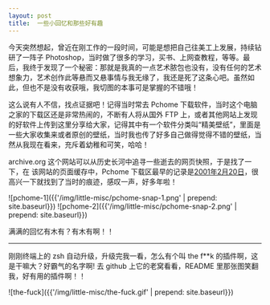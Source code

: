 ```yaml
---
layout: post
title:  一些小回忆和那些好有趣
---
```


今天突然想起，曾近在刚工作的一段时间，可能是想把自己往美工上发展，持续钻研了一阵子 Photoshop，当时做了很多的学习，买书、上网查教程，等等。最后，我终于发现了一个秘密：那就是我真的一点艺术脓包也没有，没有任何的艺术想象力，艺术创作此等悬而又悬事情与我无缘了，我还是死了这条心吧。虽然如此，但也不是没有收获哦，我切图的本事可是掌握的不错哦！

<!--more-->

这么说有人不信，找点证据吧！记得当时常去 Pchome 下载软件，当时这个电脑之家的下载区还是非常热闹的，不断有人将从国外 FTP 上，或者其他网站上发现的好软件上传到这里分享给大家，记得其中有一个软件分类叫“精美壁纸”，里面是一些大家收集来或者原创的壁纸，当时我也传了好多自己做得觉得不错的壁纸，当然从我现在看来，充斥着幼稚和可笑，哈哈！

archive.org 这个网站可以从历史长河中追寻一些逝去的网页快照，于是找了一下，在 该网站的页面缓存中，Pchome 下载区最早的记录是[2001年2月20日](http://web.archive.org/web/20010413222811/http://www.pchome.net/dl/wallpapr.htm)，很高兴一下就找到了当时的痕迹，感叹一声，好多年啦！

![pchome-1]({{'/img/little-misc/pchome-snap-1.png' | prepend: site.baseurl}})
![pchome-2]({{'/img/little-misc/pchome-snap-2.png' | prepend: site.baseurl}})

满满的回忆有木有？有木有啊！！

<hr>

刚刚终端上的 zsh 自动升级，升级完我一看，怎么有个叫 the f**k 的插件啊，这是干嘛大？好霸气的名字啊! 去 github 上它的老窝看看，README 里那张图笑翻我，好有用的插件啊！！

![the-fuck]({{'/img/little-misc/the-fuck.gif' | prepend: site.baseurl}})


<script src="http://www.xiami.com/widget/player-single?uid=0&sid=1774565074&mode=js"></script>
